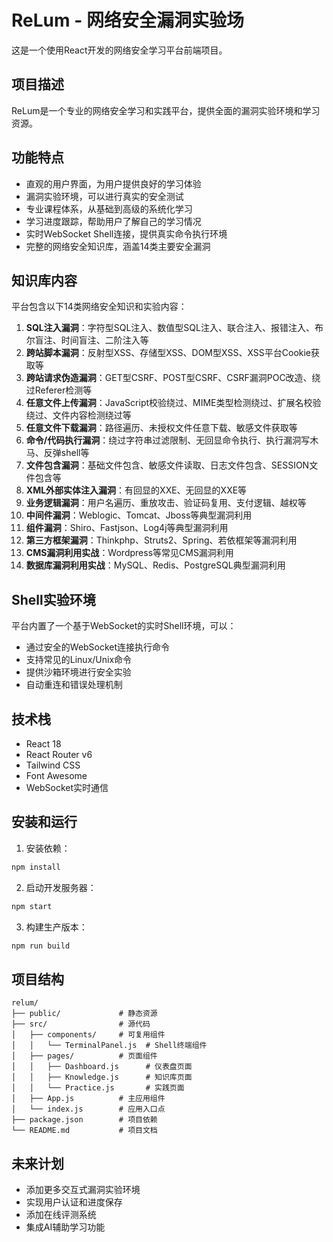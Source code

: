 # ReLum - 网络安全漏洞实验场

这是一个使用React开发的网络安全学习平台前端项目。

## 项目描述

ReLum是一个专业的网络安全学习和实践平台，提供全面的漏洞实验环境和学习资源。

## 功能特点

- 直观的用户界面，为用户提供良好的学习体验
- 漏洞实验环境，可以进行真实的安全测试
- 专业课程体系，从基础到高级的系统化学习
- 学习进度跟踪，帮助用户了解自己的学习情况
- 实时WebSocket Shell连接，提供真实命令执行环境
- 完整的网络安全知识库，涵盖14类主要安全漏洞

## 知识库内容

平台包含以下14类网络安全知识和实验内容：

1. **SQL注入漏洞**：字符型SQL注入、数值型SQL注入、联合注入、报错注入、布尔盲注、时间盲注、二阶注入等
2. **跨站脚本漏洞**：反射型XSS、存储型XSS、DOM型XSS、XSS平台Cookie获取等
3. **跨站请求伪造漏洞**：GET型CSRF、POST型CSRF、CSRF漏洞POC改造、绕过Referer检测等
4. **任意文件上传漏洞**：JavaScript校验绕过、MIME类型检测绕过、扩展名校验绕过、文件内容检测绕过等
5. **任意文件下载漏洞**：路径遍历、未授权文件任意下载、敏感文件获取等
6. **命令/代码执行漏洞**：绕过字符串过滤限制、无回显命令执行、执行漏洞写木马、反弹shell等
7. **文件包含漏洞**：基础文件包含、敏感文件读取、日志文件包含、SESSION文件包含等
8. **XML外部实体注入漏洞**：有回显的XXE、无回显的XXE等
9. **业务逻辑漏洞**：用户名遍历、重放攻击、验证码复用、支付逻辑、越权等
10. **中间件漏洞**：Weblogic、Tomcat、Jboss等典型漏洞利用
11. **组件漏洞**：Shiro、Fastjson、Log4j等典型漏洞利用
12. **第三方框架漏洞**：Thinkphp、Struts2、Spring、若依框架等漏洞利用
13. **CMS漏洞利用实战**：Wordpress等常见CMS漏洞利用
14. **数据库漏洞利用实战**：MySQL、Redis、PostgreSQL典型漏洞利用

## Shell实验环境

平台内置了一个基于WebSocket的实时Shell环境，可以：

- 通过安全的WebSocket连接执行命令
- 支持常见的Linux/Unix命令
- 提供沙箱环境进行安全实验
- 自动重连和错误处理机制

## 技术栈

- React 18
- React Router v6
- Tailwind CSS
- Font Awesome
- WebSocket实时通信

## 安装和运行

1. 安装依赖：

```bash
npm install
```

2. 启动开发服务器：

```bash
npm start
```

3. 构建生产版本：

```bash
npm run build
```

## 项目结构

```
relum/
├── public/             # 静态资源
├── src/                # 源代码
│   ├── components/     # 可复用组件
│   │   └── TerminalPanel.js  # Shell终端组件
│   ├── pages/          # 页面组件
│   │   ├── Dashboard.js      # 仪表盘页面
│   │   ├── Knowledge.js      # 知识库页面  
│   │   └── Practice.js       # 实践页面
│   ├── App.js          # 主应用组件
│   └── index.js        # 应用入口点
├── package.json        # 项目依赖
└── README.md           # 项目文档
```

## 未来计划

- 添加更多交互式漏洞实验环境
- 实现用户认证和进度保存
- 添加在线评测系统
- 集成AI辅助学习功能 